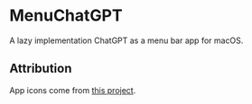 # MenuChatGPT

A lazy implementation ChatGPT as a menu bar app for macOS.

## Attribution

App icons come from [this project](https://github.com/lencx/ChatGPT).